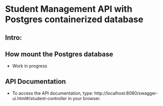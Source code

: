 # Student Management API with Postgres containerized database

## Intro:

## How mount the Postgres database

* Work in progress

## API Documentation

* To access the API documentation, type: http://localhost:8080/swagger-ui.html#/student-controller in your browser.


